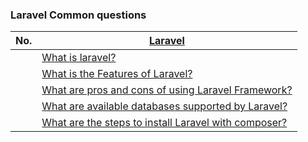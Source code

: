 ### Laravel Common questions

|  No.  | [Laravel](./1_what_is_laravel.md)                                                                                                       |
| :---: | --------------------------------------------------------------------------------------------------------------------------------------- |
|       | [What is laravel?](./1_what_is_laravel.md#ques-what-is-laravel)                                                                         |
|       | [What is the Features of Laravel?](./1_what_is_laravel.md#ques-what-is-the-features-of-laravel)                                         |
|       | [What are pros and cons of using Laravel Framework?](./1_what_is_laravel.md#ques-what-are-pros-and-cons-of-using-laravel-framework)     |
|       | [What are available databases supported by Laravel?](./1_what_is_laravel.md#ques-what-are-available-databases-supported-by-laravel)     |
|       | [What are the steps to install Laravel with composer?](./1_what_is_laravel.md#ques-what-are-the-steps-to-install-laravel-with-composer) |






<!-- Throttling With Redis -->
<!-- Form Method Spoofing -->